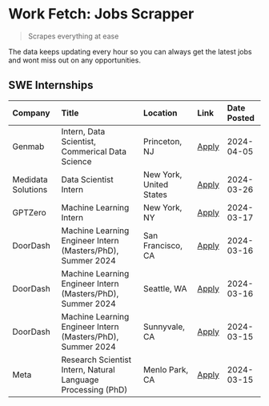 # Work Fetch: Jobs Scrapper
> Scrapes everything at ease

The data keeps updating every hour so you can always get the latest jobs and wont miss out on any opportunities.

## SWE Internships
<!--START_SECTION:workfetch-->
| Company            | Title                                                        | Location                | Link                                                                                                                                                                                                                                                                         | Date Posted   |
|:-------------------|:-------------------------------------------------------------|:------------------------|:-----------------------------------------------------------------------------------------------------------------------------------------------------------------------------------------------------------------------------------------------------------------------------|:--------------|
| Genmab             | Intern, Data Scientist, Commerical Data Science              | Princeton, NJ           | [Apply](https://www.linkedin.com/jobs/view/intern-data-scientist-commerical-data-science-at-genmab-3887818362?position=10&pageNum=0&refId=ibi6VUUiwDAXRrq%2BYFp%2BLQ%3D%3D&trackingId=db1%2BPLrZ30ZVr0AA5kXllw%3D%3D&trk=public_jobs_jserp-result_search-card)               | 2024-04-05    |
| Medidata Solutions | Data Scientist Intern                                        | New York, United States | [Apply](https://www.linkedin.com/jobs/view/data-scientist-intern-at-medidata-solutions-3810253704?position=9&pageNum=0&refId=ibi6VUUiwDAXRrq%2BYFp%2BLQ%3D%3D&trackingId=V2q0zuybTs06naho%2FUXGhA%3D%3D&trk=public_jobs_jserp-result_search-card)                            | 2024-03-26    |
| GPTZero            | Machine Learning Intern                                      | New York, NY            | [Apply](https://www.linkedin.com/jobs/view/machine-learning-intern-at-gptzero-3860723963?position=8&pageNum=0&refId=ibi6VUUiwDAXRrq%2BYFp%2BLQ%3D%3D&trackingId=gNb7KdtQ6zernyqzIif4jg%3D%3D&trk=public_jobs_jserp-result_search-card)                                       | 2024-03-17    |
| DoorDash           | Machine Learning Engineer Intern (Masters/PhD), Summer 2024  | San Francisco, CA       | [Apply](https://www.linkedin.com/jobs/view/machine-learning-engineer-intern-masters-phd-summer-2024-at-doordash-3736457737?position=3&pageNum=0&refId=ibi6VUUiwDAXRrq%2BYFp%2BLQ%3D%3D&trackingId=32IU%2FUzHcV23YdvbyZqm0A%3D%3D&trk=public_jobs_jserp-result_search-card)   | 2024-03-16    |
| DoorDash           | Machine Learning Engineer Intern (Masters/PhD), Summer 2024  | Seattle, WA             | [Apply](https://www.linkedin.com/jobs/view/machine-learning-engineer-intern-masters-phd-summer-2024-at-doordash-3736455966?position=4&pageNum=0&refId=ibi6VUUiwDAXRrq%2BYFp%2BLQ%3D%3D&trackingId=2A6T8he1d%2F3ue%2FVIoBtS4g%3D%3D&trk=public_jobs_jserp-result_search-card) | 2024-03-16    |
| DoorDash           | Machine Learning Engineer Intern (Masters/PhD), Summer 2024  | Sunnyvale, CA           | [Apply](https://www.linkedin.com/jobs/view/machine-learning-engineer-intern-masters-phd-summer-2024-at-doordash-3736454973?position=2&pageNum=0&refId=ibi6VUUiwDAXRrq%2BYFp%2BLQ%3D%3D&trackingId=%2FDMdOxSwxzEM8qPKlp2WeQ%3D%3D&trk=public_jobs_jserp-result_search-card)   | 2024-03-15    |
| Meta               | Research Scientist Intern, Natural Language Processing (PhD) | Menlo Park, CA          | [Apply](https://www.linkedin.com/jobs/view/research-scientist-intern-natural-language-processing-phd-at-meta-3858718375?position=11&pageNum=0&refId=ibi6VUUiwDAXRrq%2BYFp%2BLQ%3D%3D&trackingId=lHWeH1Oh%2BgC%2BWskb%2FiDilA%3D%3D&trk=public_jobs_jserp-result_search-card) | 2024-03-15    |
<!--END_SECTION:workfetch-->
